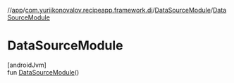 //[app](../../../index.md)/[com.yuriikonovalov.recipeapp.framework.di](../index.md)/[DataSourceModule](index.md)/[DataSourceModule](-data-source-module.md)

# DataSourceModule

[androidJvm]\
fun [DataSourceModule](-data-source-module.md)()
